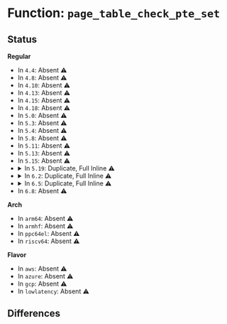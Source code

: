 # Function: <code>page_table_check_pte_set</code>

## Status
<b>Regular</b>
<ul>
<li>
In <code>4.4</code>: Absent ⚠️
</li>
<li>
In <code>4.8</code>: Absent ⚠️
</li>
<li>
In <code>4.10</code>: Absent ⚠️
</li>
<li>
In <code>4.13</code>: Absent ⚠️
</li>
<li>
In <code>4.15</code>: Absent ⚠️
</li>
<li>
In <code>4.18</code>: Absent ⚠️
</li>
<li>
In <code>5.0</code>: Absent ⚠️
</li>
<li>
In <code>5.3</code>: Absent ⚠️
</li>
<li>
In <code>5.4</code>: Absent ⚠️
</li>
<li>
In <code>5.8</code>: Absent ⚠️
</li>
<li>
In <code>5.11</code>: Absent ⚠️
</li>
<li>
In <code>5.13</code>: Absent ⚠️
</li>
<li>
In <code>5.15</code>: Absent ⚠️
</li>
<li>
<details>
<summary>In <code>5.19</code>: Duplicate, Full Inline ⚠️</summary>

**Collision:** Static Duplication

**Inline:** Full

**Transformation:** False

**Instances:**

```
In arch/x86/xen/grant-table.c (0)
Location: include/linux/page_table_check.h:141
Inline: True
```
```
In arch/x86/kernel/ldt.c (0)
Location: include/linux/page_table_check.h:141
Inline: True
```
```
In arch/x86/kernel/alternative.c (0)
Location: include/linux/page_table_check.h:141
Inline: True
```
```
In arch/x86/kernel/tboot.c (0)
Location: include/linux/page_table_check.h:141
Inline: True
```
```
In arch/x86/kernel/cpu/sgx/encl.c (0)
Location: include/linux/page_table_check.h:141
Inline: True
```
```
In arch/x86/kernel/paravirt.c (0)
Location: include/linux/page_table_check.h:141
Inline: True
```
```
In kernel/events/uprobes.c (0)
Location: include/linux/page_table_check.h:141
Inline: True
```
```
In mm/gup.c (0)
Location: include/linux/page_table_check.h:141
Inline: True
```
```
In mm/memory.c (0)
Location: include/linux/page_table_check.h:141
Inline: True
```
```
In mm/mprotect.c (0)
Location: include/linux/page_table_check.h:141
Inline: True
```
```
In mm/mremap.c (0)
Location: include/linux/page_table_check.h:141
Inline: True
```
```
In mm/rmap.c (0)
Location: include/linux/page_table_check.h:141
Inline: True
```
```
In mm/vmalloc.c (0)
Location: include/linux/page_table_check.h:141
Inline: True
```
```
In mm/madvise.c (0)
Location: include/linux/page_table_check.h:141
Inline: True
```
```
In mm/swapfile.c (0)
Location: include/linux/page_table_check.h:141
Inline: True
```
```
In mm/hugetlb.c (0)
Location: include/linux/page_table_check.h:141
Inline: True
```
```
In mm/sparse-vmemmap.c (0)
Location: include/linux/page_table_check.h:141
Inline: True
```
```
In mm/ksm.c (0)
Location: include/linux/page_table_check.h:141
Inline: True
```
```
In mm/migrate.c (0)
Location: include/linux/page_table_check.h:141
Inline: True
```
```
In mm/migrate_device.c (0)
Location: include/linux/page_table_check.h:141
Inline: True
```
```
In mm/huge_memory.c (0)
Location: include/linux/page_table_check.h:141
Inline: True
```
```
In mm/userfaultfd.c (0)
Location: include/linux/page_table_check.h:141
Inline: True
```
```
In fs/proc/task_mmu.c (0)
Location: include/linux/page_table_check.h:141
Inline: True
```
```
In drivers/xen/xlate_mmu.c (0)
Location: include/linux/page_table_check.h:141
Inline: True
```
</details>
</li>
<li>
<details>
<summary>In <code>6.2</code>: Duplicate, Full Inline ⚠️</summary>

**Collision:** Static Duplication

**Inline:** Full

**Transformation:** False

**Instances:**

```
In arch/x86/xen/grant-table.c (0)
Location: include/linux/page_table_check.h:141
Inline: True
```
```
In arch/x86/kernel/ldt.c (0)
Location: include/linux/page_table_check.h:141
Inline: True
```
```
In arch/x86/kernel/alternative.c (0)
Location: include/linux/page_table_check.h:141
Inline: True
```
```
In arch/x86/kernel/tboot.c (0)
Location: include/linux/page_table_check.h:141
Inline: True
```
```
In arch/x86/kernel/cpu/sgx/encl.c (0)
Location: include/linux/page_table_check.h:141
Inline: True
```
```
In arch/x86/kernel/paravirt.c (0)
Location: include/linux/page_table_check.h:141
Inline: True
```
```
In kernel/events/uprobes.c (0)
Location: include/linux/page_table_check.h:141
Inline: True
```
```
In mm/gup.c (0)
Location: include/linux/page_table_check.h:141
Inline: True
```
```
In mm/memory.c (0)
Location: include/linux/page_table_check.h:141
Inline: True
```
```
In mm/mprotect.c (0)
Location: include/linux/page_table_check.h:141
Inline: True
```
```
In mm/mremap.c (0)
Location: include/linux/page_table_check.h:141
Inline: True
```
```
In mm/rmap.c (0)
Location: include/linux/page_table_check.h:141
Inline: True
```
```
In mm/vmalloc.c (0)
Location: include/linux/page_table_check.h:141
Inline: True
```
```
In mm/madvise.c (0)
Location: include/linux/page_table_check.h:141
Inline: True
```
```
In mm/swapfile.c (0)
Location: include/linux/page_table_check.h:141
Inline: True
```
```
In mm/hugetlb.c (0)
Location: include/linux/page_table_check.h:141
Inline: True
```
```
In mm/hugetlb_vmemmap.c (0)
Location: include/linux/page_table_check.h:141
Inline: True
```
```
In mm/sparse-vmemmap.c (0)
Location: include/linux/page_table_check.h:141
Inline: True
```
```
In mm/ksm.c (0)
Location: include/linux/page_table_check.h:141
Inline: True
```
```
In mm/migrate.c (0)
Location: include/linux/page_table_check.h:141
Inline: True
```
```
In mm/migrate_device.c (0)
Location: include/linux/page_table_check.h:141
Inline: True
```
```
In mm/huge_memory.c (0)
Location: include/linux/page_table_check.h:141
Inline: True
```
```
In mm/userfaultfd.c (0)
Location: include/linux/page_table_check.h:141
Inline: True
```
```
In fs/proc/task_mmu.c (0)
Location: include/linux/page_table_check.h:141
Inline: True
```
```
In drivers/xen/xlate_mmu.c (0)
Location: include/linux/page_table_check.h:141
Inline: True
```
</details>
</li>
<li>
<details>
<summary>In <code>6.5</code>: Duplicate, Full Inline ⚠️</summary>

**Collision:** Static Duplication

**Inline:** Full

**Transformation:** False

**Instances:**

```
In arch/x86/xen/grant-table.c (0)
Location: include/linux/page_table_check.h:141
Inline: True
```
```
In arch/x86/kernel/ldt.c (0)
Location: include/linux/page_table_check.h:141
Inline: True
```
```
In arch/x86/kernel/alternative.c (0)
Location: include/linux/page_table_check.h:141
Inline: True
```
```
In arch/x86/kernel/tboot.c (0)
Location: include/linux/page_table_check.h:141
Inline: True
```
```
In arch/x86/kernel/cpu/sgx/encl.c (0)
Location: include/linux/page_table_check.h:141
Inline: True
```
```
In arch/x86/kernel/paravirt.c (0)
Location: include/linux/page_table_check.h:141
Inline: True
```
```
In kernel/events/uprobes.c (0)
Location: include/linux/page_table_check.h:141
Inline: True
```
```
In mm/gup.c (0)
Location: include/linux/page_table_check.h:141
Inline: True
```
```
In mm/memory.c (0)
Location: include/linux/page_table_check.h:141
Inline: True
```
```
In mm/mprotect.c (0)
Location: include/linux/page_table_check.h:141
Inline: True
```
```
In mm/mremap.c (0)
Location: include/linux/page_table_check.h:141
Inline: True
```
```
In mm/rmap.c (0)
Location: include/linux/page_table_check.h:141
Inline: True
```
```
In mm/vmalloc.c (0)
Location: include/linux/page_table_check.h:141
Inline: True
```
```
In mm/madvise.c (0)
Location: include/linux/page_table_check.h:141
Inline: True
```
```
In mm/swapfile.c (0)
Location: include/linux/page_table_check.h:141
Inline: True
```
```
In mm/hugetlb.c (0)
Location: include/linux/page_table_check.h:141
Inline: True
```
```
In mm/hugetlb_vmemmap.c (0)
Location: include/linux/page_table_check.h:141
Inline: True
```
```
In mm/sparse-vmemmap.c (0)
Location: include/linux/page_table_check.h:141
Inline: True
```
```
In mm/ksm.c (0)
Location: include/linux/page_table_check.h:141
Inline: True
```
```
In mm/migrate.c (0)
Location: include/linux/page_table_check.h:141
Inline: True
```
```
In mm/migrate_device.c (0)
Location: include/linux/page_table_check.h:141
Inline: True
```
```
In mm/huge_memory.c (0)
Location: include/linux/page_table_check.h:141
Inline: True
```
```
In mm/userfaultfd.c (0)
Location: include/linux/page_table_check.h:141
Inline: True
```
```
In fs/proc/task_mmu.c (0)
Location: include/linux/page_table_check.h:141
Inline: True
```
```
In drivers/xen/xlate_mmu.c (0)
Location: include/linux/page_table_check.h:141
Inline: True
```
</details>
</li>
<li>
In <code>6.8</code>: Absent ⚠️
</li>
</ul>
<b>Arch</b>
<ul>
<li>
In <code>arm64</code>: Absent ⚠️
</li>
<li>
In <code>armhf</code>: Absent ⚠️
</li>
<li>
In <code>ppc64el</code>: Absent ⚠️
</li>
<li>
In <code>riscv64</code>: Absent ⚠️
</li>
</ul>
<b>Flavor</b>
<ul>
<li>
In <code>aws</code>: Absent ⚠️
</li>
<li>
In <code>azure</code>: Absent ⚠️
</li>
<li>
In <code>gcp</code>: Absent ⚠️
</li>
<li>
In <code>lowlatency</code>: Absent ⚠️
</li>
</ul>

## Differences
